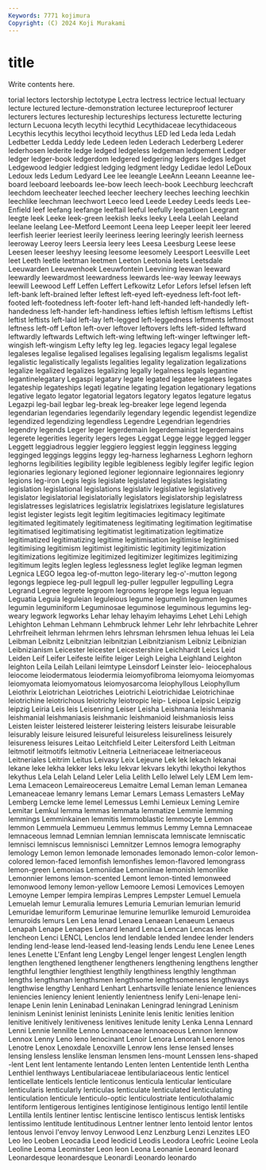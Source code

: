 ```yaml
---
Keywords: 7771 kojimura
Copyright: (C) 2024 Koji Murakami
---
```


# title

Write contents here.



torial lectors lectorship lectotype Lectra lectress lectrice lectual lectuary lecture
lectured lecture-demonstration lecturee lectureproof lecturer lecturers lectures lectureship lectureships lecturess
lecturette lecturing lecturn Lecuona lecyth lecythi lecythid Lecythidaceae lecythidaceous Lecythis
lecythis lecythoi lecythoid lecythus LED led Leda leda Ledah Ledbetter
Ledda Leddy lede Ledeen leden Lederach Lederberg Lederer lederhosen lederite
ledge ledged ledgeless ledgeman ledgement Ledger ledger ledger-book ledgerdom ledgered
ledgering ledgers ledges ledget Ledgewood ledgier ledgiest ledging ledgment ledgy
Ledidae ledol LeDoux Ledoux leds Ledum Ledyard Lee lee leeangle
LeeAnn Leeann Leeanne lee-board leeboard leeboards lee-bow leech leech-book Leechburg
leechcraft leechdom leecheater leeched leecher leechery leeches leeching leechkin leechlike
leechman leechwort Leeco leed Leede Leedey Leeds leeds Lee-Enfield leef
leefang leefange leeftail leeful leefully leegatioen Leegrant leegte leek Leeke
leek-green leekish leeks leeky Leela Leelah Leeland leelane leelang Lee-Metford
Leemont Leena leep Leeper leepit leer leered leerfish leerier leeriest
leerily leeriness leering leeringly leerish leerness leeroway Leeroy leers Leersia
leery lees Leesa Leesburg Leese leese Leesen leeser leeshyy leesing
leesome leesomely Leesport Leesville Leet leet Leeth leetle leetman leetmen
Leeton Leetonia leets Leetsdale Leeuwarden Leeuwenhoek Leeuwfontein Leevining leewan leeward
leewardly leewardmost leewardness leewards lee-way leeway leeways leewill Leewood Leff
Leffen Leffert Lefkowitz Lefor Lefors lefsel lefsen left left-bank left-brained
lefter leftest left-eyed left-eyedness left-foot left-footed left-footedness left-footer left-hand left-handed
left-handedly left-handedness left-hander left-handiness lefties leftish leftism leftisms Leftist leftist
leftists left-laid left-lay left-legged left-leggedness leftments leftmost leftness left-off Lefton
left-over leftover leftovers lefts left-sided leftward leftwardly leftwards Leftwich left-wing
leftwing left-winger leftwinger left-wingish left-wingism Lefty lefty leg leg. legacies
legacy legal legalese legaleses legalise legalised legalises legalising legalism legalisms
legalist legalistic legalistically legalists legalities legality legalization legalizations legalize legalized
legalizes legalizing legally legalness legals legantine legantinelegatary Legaspi legatary legate
legated legatee legatees legates legateship legateships legati legatine legating legation
legationary legations legative legato legator legatorial legators legatory legatos legature
legatus Legazpi leg-bail legbar leg-break leg-breaker lege legend legenda legendarian
legendaries legendarily legendary legendic legendist legendize legendized legendizing legendless Legendre
Legendrian legendries legendry legends Leger leger legerdemain legerdemainist legerdemains legerete
legerities legerity legers leges Leggat Legge legge legged legger Leggett
leggiadrous leggier leggiero leggiest leggin legginess legging legginged leggings leggins
leggy leg-harness legharness Leghorn leghorn leghorns legibilities legibility legible legibleness
legibly legifer legific legion legionaries legionary legioned legioner legionnaire legionnaires
legionry legions leg-iron Legis legis legislate legislated legislates legislating legislation
legislational legislations legislativ legislative legislatively legislator legislatorial legislatorially legislators legislatorship
legislatress legislatresses legislatrices legislatrix legislatrixes legislature legislatures legist legister legists
legit legitim legitimacies legitimacy legitimate legitimated legitimately legitimateness legitimating legitimation
legitimatise legitimatised legitimatising legitimatist legitimatization legitimatize legitimatized legitimatizing legitime legitimisation
legitimise legitimised legitimising legitimism legitimist legitimistic legitimity legitimization legitimizations legitimize
legitimized legitimizer legitimizes legitimizing legitimum legits leglen legless leglessness leglet
leglike legman legmen Legnica LEGO legoa leg-of-mutton lego-literary leg-o'-mutton legong
legongs legpiece leg-pull legpull leg-puller legpuller legpulling Legra Legrand Legree
legrete legroom legrooms legrope legs legua leguan Leguatia Leguia leguleian
leguleious legume legumelin legumen legumes legumin leguminiform Leguminosae leguminose leguminous
legumins leg-weary legwork legworks Lehar lehay lehayim lehayims Lehet Lehi
Lehigh Lehighton Lehman Lehmann Lehmbruck lehmer Lehr lehr lehrbachite Lehrer
Lehrfreiheit lehrman lehrmen lehrs lehrsman lehrsmen lehua lehuas lei Leia
Leibman Leibnitz Leibnitzian leibnitzian Leibnitzianism Leibniz Leibnizian Leibnizianism Leicester leicester
Leicestershire Leichhardt Leics Leid Leiden Leif Leifer Leifeste leifite leiger
Leigh Leigha Leighland Leighton leighton Leila Leilah Leilani leimtype Leinsdorf
Leinster leio- leiocephalous leiocome leiodermatous leiodermia leiomyofibroma leiomyoma leiomyomas leiomyomata
leiomyomatous leiomyosarcoma leiophyllous Leiophyllum Leiothrix Leiotrichan Leiotriches Leiotrichi Leiotrichidae Leiotrichinae
leiotrichine leiotrichous leiotrichy leiotropic leip- Leipoa Leipsic Leipzig leipzig Leiria
Leis leis Leisenring Leiser Leisha Leishmania leishmania leishmanial leishmaniasis leishmanic
leishmanioid leishmaniosis leiss Leisten leister leistered leisterer leistering leisters leisurabe
leisurable leisurably leisure leisured leisureful leisureless leisureliness leisurely leisureness leisures
Leitao Leitchfield Leiter Leitersford Leith Leitman leitmotif leitmotifs leitmotiv Leitneria
Leitneriaceae leitneriaceous Leitneriales Leitrim Leitus Leivasy Leix Lejeune Lek lek
lekach lekanai lekane leke lekha lekker leks leku lekvar lekvars
lekythi lekythoi lekythos lekythus Lela Lelah Leland Leler Lelia Lelith
Lello lelwel Lely LEM Lem lem- Lema Lemaceon Lemaireocereus Lemaitre
Lemal Leman leman Lemanea Lemaneaceae lemanry lemans Lemar Lemars Lemass
Lemasters LeMay Lemberg Lemcke leme lemel Lemessus Lemhi Lemieux Leming
Lemire Lemitar Lemkul lemma lemmas lemmata lemmatize Lemmie lemming lemmings
Lemminkainen lemmitis lemmoblastic lemmocyte Lemmon lemmon Lemmuela Lemmueu Lemmus lemmus
Lemmy Lemna Lemnaceae lemnaceous lemnad Lemnian lemnian lemniscata lemniscate lemniscatic
lemnisci lemniscus lemnisnisci Lemnitzer Lemnos lemogra lemography lemology Lemon lemon
lemonade lemonades lemonado lemon-color lemon-colored lemon-faced lemonfish lemonfishes lemon-flavored lemongrass
lemon-green Lemonias Lemoniidae Lemoniinae lemonish lemonlike Lemonnier lemons lemon-scented Lemont
lemon-tinted lemonweed lemonwood lemony lemon-yellow Lemoore Lemosi Lemovices Lemoyen Lemoyne
Lemper lempira lempiras Lempres Lempster Lemuel Lemuela Lemuelah lemur Lemuralia
lemures Lemuria Lemurian lemurian lemurid Lemuridae lemuriform Lemurinae lemurine lemurlike
lemuroid Lemuroidea lemuroids lemurs Len Lena lenad Lenaea Lenaean Lenaeum
Lenaeus Lenapah Lenape Lenapes Lenard lenard Lenca Lencan Lencas lench
lencheon Lenci LENCL Lenclos lend lendable lended lendee lender lenders
lending lend-lease lend-leased lend-leasing lends Lendu lene Lenee Lenes lenes
Lenette L'Enfant leng Lengby Lengel lenger lengest Lenglen length lengthen
lengthened lengthener lengtheners lengthening lengthens lengther lengthful lengthier lengthiest lengthily
lengthiness lengthly lengthman lengths lengthsman lengthsmen lengthsome lengthsomeness lengthways lengthwise
lengthy Lenhard Lenhart Lenhartsville leniate lenience leniences leniencies leniency lenient
leniently lenientness lenify Leni-lenape leni-lenape Lenin lenin Leninabad Leninakan Leningrad
leningrad Leninism leninism Leninist leninist leninists Leninite lenis lenitic lenities
lenition lenitive lenitively lenitiveness lenitives lenitude lenity Lenka Lenna Lennard
Lenni Lennie lennilite Lenno Lennoaceae lennoaceous Lennon lennow Lennox Lenny
Leno leno lenocinant Lenoir Lenora Lenorah Lenore lenos Lenotre Lenox
Lenoxdale Lenoxville Lenrow lens lense lensed lenses lensing lensless lenslike
lensman lensmen lens-mount Lenssen lens-shaped -lent Lent lent lentamente lentando
Lenten lenten Lententide lenth Lentha Lenthiel lenthways Lentibulariaceae lentibulariaceous lentic
lenticel lenticellate lenticels lenticle lenticonus lenticula lenticular lenticulare lenticularis lenticularly
lenticulas lenticulate lenticulated lenticulating lenticulation lenticule lenticulo-optic lenticulostriate lenticulothalamic lentiform
lentigerous lentigines lentiginose lentiginous lentigo lentil lentile Lentilla lentils lentiner
lentisc lentiscine lentisco lentiscus lentisk lentisks lentissimo lentitude lentitudinous Lentner
lentner lento lentoid lentor lentos lentous lenvoi l'envoy lenvoy Lenwood
Lenz Lenzburg Lenzi Lenzites LEO Leo leo Leoben Leocadia Leod
leodicid Leodis Leodora Leofric Leoine Leola Leoline Leoma Leominster Leon
leon Leona Leonanie Leonard leonard Leonardesque leonardesque Leonardi Leonardo leonardo
